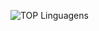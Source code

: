![TOP Linguagens](https://github-readme-stats.vercel.app/api/top-langs/?username=Ezequieloliveiras&layout=compact&theme=dracula)
